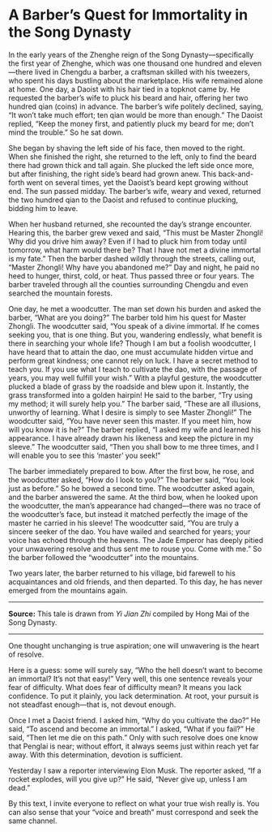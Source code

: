 # A Barber’s Quest for Immortality in the Song Dynasty

In the early years of the Zhenghe reign of the Song Dynasty—specifically the first year of Zhenghe, which was one thousand one hundred and eleven—there lived in Chengdu a barber, a craftsman skilled with his tweezers, who spent his days bustling about the marketplace. His wife remained alone at home. One day, a Daoist with his hair tied in a topknot came by. He requested the barber’s wife to pluck his beard and hair, offering her two hundred qian (coins) in advance. The barber’s wife politely declined, saying, “It won’t take much effort; ten qian would be more than enough.” The Daoist replied, “Keep the money first, and patiently pluck my beard for me; don’t mind the trouble.” So he sat down.

She began by shaving the left side of his face, then moved to the right. When she finished the right, she returned to the left, only to find the beard there had grown thick and tall again. She plucked the left side once more, but after finishing, the right side’s beard had grown anew. This back-and-forth went on several times, yet the Daoist’s beard kept growing without end. The sun passed midday. The barber’s wife, weary and vexed, returned the two hundred qian to the Daoist and refused to continue plucking, bidding him to leave.

When her husband returned, she recounted the day’s strange encounter. Hearing this, the barber grew vexed and said, “This must be Master Zhongli! Why did you drive him away? Even if I had to pluck him from today until tomorrow, what harm would there be? That I have not met a divine immortal is my fate.” Then the barber dashed wildly through the streets, calling out, “Master Zhongli! Why have you abandoned me?” Day and night, he paid no heed to hunger, thirst, cold, or heat. Thus passed three or four years. The barber traveled through all the counties surrounding Chengdu and even searched the mountain forests.

One day, he met a woodcutter. The man set down his burden and asked the barber, “What are you doing?” The barber told him his quest for Master Zhongli. The woodcutter said, “You speak of a divine immortal. If he comes seeking you, that is one thing. But you, wandering endlessly, what benefit is there in searching your whole life? Though I am but a foolish woodcutter, I have heard that to attain the dao, one must accumulate hidden virtue and perform great kindness; one cannot rely on luck. I have a secret method to teach you. If you use what I teach to cultivate the dao, with the passage of years, you may well fulfill your wish.” With a playful gesture, the woodcutter plucked a blade of grass by the roadside and blew upon it. Instantly, the grass transformed into a golden hairpin! He said to the barber, “Try using my method; it will surely help you.” The barber said, “These are all illusions, unworthy of learning. What I desire is simply to see Master Zhongli!” The woodcutter said, “You have never seen this master. If you meet him, how will you know it is he?” The barber replied, “I asked my wife and learned his appearance. I have already drawn his likeness and keep the picture in my sleeve.” The woodcutter said, “Then you shall bow to me three times, and I will enable you to see this ‘master’ you seek!”

The barber immediately prepared to bow. After the first bow, he rose, and the woodcutter asked, “How do I look to you?” The barber said, “You look just as before.” So he bowed a second time. The woodcutter asked again, and the barber answered the same. At the third bow, when he looked upon the woodcutter, the man’s appearance had changed—there was no trace of the woodcutter’s face, but instead it matched perfectly the image of the master he carried in his sleeve! The woodcutter said, “You are truly a sincere seeker of the dao. You have wailed and searched for years; your voice has echoed through the heavens. The Jade Emperor has deeply pitied your unwavering resolve and thus sent me to rouse you. Come with me.” So the barber followed the “woodcutter” into the mountains.

Two years later, the barber returned to his village, bid farewell to his acquaintances and old friends, and then departed. To this day, he has never emerged from the mountains again.

---

**Source:** This tale is drawn from *Yi Jian Zhi* compiled by Hong Mai of the Song Dynasty.

---

One thought unchanging is true aspiration; one will unwavering is the heart of resolve.

Here is a guess: some will surely say, “Who the hell doesn’t want to become an immortal? It’s not that easy!” Very well, this one sentence reveals your fear of difficulty. What does fear of difficulty mean? It means you lack confidence. To put it plainly, you lack determination. At root, your pursuit is not steadfast enough—that is, not devout enough.

Once I met a Daoist friend. I asked him, “Why do you cultivate the dao?” He said, “To ascend and become an immortal.” I asked, “What if you fail?” He said, “Then let me die on this path.” Only with such resolve does one know that Penglai is near; without effort, it always seems just within reach yet far away. With this determination, devotion is sufficient.

Yesterday I saw a reporter interviewing Elon Musk. The reporter asked, “If a rocket explodes, will you give up?” He said, “Never give up, unless I am dead.”

By this text, I invite everyone to reflect on what your true wish really is. You can also sense that your “voice and breath” must correspond and seek the same channel.